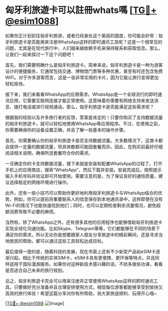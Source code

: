 # 匈牙利旅遊卡可以註冊whats嗎 [[TG💪+ @esim1088](https://t.me/s/esim1088)]

如果你正计划前往匈牙利旅游，或者已经身处这个美丽的国度，你可能会好奇：匈牙利旅遊卡是否能用来注册WhatsApp这样的即时通讯工具呢？这是一个很常见的问题，尤其是在现代旅行中，人们越来越依赖手机来保持联系和获取信息。那么，让我们一起来探讨一下这个问题吧！

首先，我们需要明确什么是匈牙利旅遊卡。简单来说，匈牙利旅遊卡是一种为游客设计的便捷服务，它通常包括交通、博物馆门票等多种优惠，甚至有时还包含免费WiFi。对于许多游客而言，这是一张非常实用的卡片，因为它能让旅行变得更加轻松愉快。

接下来，我们来看看WhatsApp的应用需求。WhatsApp是一个全球流行的即时通讯应用，它需要互联网连接才能正常使用。这意味着你需要有网络支持来发送消息、拨打电话或进行视频通话。那么，匈牙利旅遊卡是否能满足这些需求呢？

根据我的经验以及许多旅行者的反馈，答案是肯定的！只要你购买了支持数据流量的匈牙利旅遊卡，就可以轻松地使用WhatsApp等应用程序。不过，在使用之前，你需要确保你的设备设置正确，并且了解一些基本的操作步骤。

首先，你需要确认你的匈牙利旅遊卡是否支持数据流量。大多数情况下，这类卡都会提供一定量的数据流量，但具体数额可能因套餐而异。因此，在购买前最好仔细阅读相关说明，确保所选套餐符合你的需求。

一旦确定你的卡支持数据流量，接下来就是安装和配置WhatsApp的过程了。打开手机上的应用商店，搜索“WhatsApp”，然后下载并安装。安装完成后，按照提示输入手机号码并验证即可开始使用。需要注意的是，为了保证良好的通信质量，建议选择稳定的网络环境进行操作。

此外，还有一些小技巧可以帮助你更好地利用匈牙利旅遊卡与WhatsApp结合的优势。例如，你可以提前将重要联系人的信息保存到本地通讯录中，这样即使在没有Wi-Fi的情况下也能快速找到他们；同时，也可以定期检查剩余流量情况，避免超额消费导致不必要的麻烦。

当然啦，除了WhatsApp之外，还有很多其他的应用程序也能够借助匈牙利旅遊卡实现全球化沟通功能。比如Skype、Telegram等等，它们都能够在不同的场景下满足你的需求。所以无论你是想要跟家人朋友分享旅途中的精彩瞬间，还是寻求当地居民的帮助，都可以通过这些工具轻松达成目标。

最后值得一提的是，随着科技的发展，现在市面上还有不少新型产品如eSIM卡逐渐兴起。相比于传统的实体SIM卡，eSIM卡具有更便携、更环保等特点，并且同样适用于国际漫游服务。如果你对这种新技术感兴趣的话，不妨多做些功课，看看是否适合自己未来的旅行规划。

总之，匈牙利旅遊卡完全可以用来注册并正常使用WhatsApp这样的即时通讯工具。只要做好充分准备并且合理安排使用方式，相信每位游客都能够享受到愉快又高效的旅行体验！希望这篇分享对你有所帮助，祝大家旅途顺利、玩得开心哦~

[[TG💪+ @esim1088](https://t.me/s/esim1088) ![Image](https://i.postimg.cc/4NQfJmqS/Snipaste-2025-05-13-00-14-12.png)]